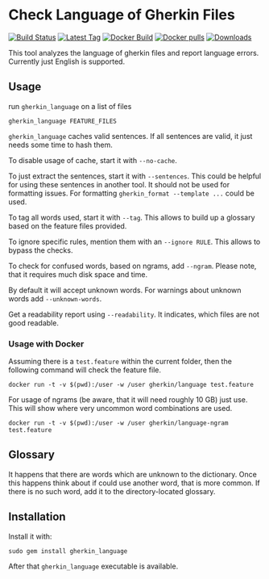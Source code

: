 # Check Language of Gherkin Files

[![Build Status](https://travis-ci.org/funkwerk/gherkin_language.svg)](https://travis-ci.org/funkwerk/gherkin_language)
[![Latest Tag](https://img.shields.io/github/tag/funkwerk/gherkin_language.svg)](https://github.com/funkwerk/gherkin_language)
[![Docker Build](https://img.shields.io/docker/automated/gherkin/language.svg)](https://hub.docker.com/r/gherkin/language/)
[![Docker pulls](https://img.shields.io/docker/pulls/gherkin/language.svg)](https://hub.docker.com/r/gherkin/language/)
[![Downloads](https://img.shields.io/gem/dt/gherkin_language.svg)](https://rubygems.org/gems/gherkin_language)

This tool analyzes the language of gherkin files and report language errors.
Currently just English is supported.

## Usage

run `gherkin_language` on a list of files

    gherkin_language FEATURE_FILES

`gherkin_language` caches valid sentences. If all sentences are valid, it just needs some time to hash them.

To disable usage of cache, start it with `--no-cache`.

To just extract the sentences, start it with `--sentences`. This could be helpful for using these sentences in another tool. It should not be used for formatting issues. For formatting `gherkin_format --template ...` could be used.

To tag all words used, start it with `--tag`. This allows to build up a glossary based on the feature files provided.

To ignore specific rules, mention them with an `--ignore RULE`. This allows to bypass the checks.

To check for confused words, based on ngrams, add `--ngram`. Please note, that it requires much disk space and time.

By default it will accept unknown words. For warnings about unknown words add `--unknown-words`.

Get a readability report using `--readability`. It indicates, which files are not good readable.

### Usage with Docker

Assuming there is a `test.feature` within the current folder, then the following command will check the feature file.

```
docker run -t -v $(pwd):/user -w /user gherkin/language test.feature
```

For usage of ngrams (be aware, that it will need roughly 10 GB) just use. This will show where very uncommon word combinations are used.

```
docker run -t -v $(pwd):/user -w /user gherkin/language-ngram test.feature
```

## Glossary

It happens that there are words which are unknown to the dictionary.
Once this happens think about if could use another word, that is more common. If there is no such word, add it to the directory-located glossary.

## Installation

Install it with:

`sudo gem install gherkin_language`

After that `gherkin_language` executable is available.
